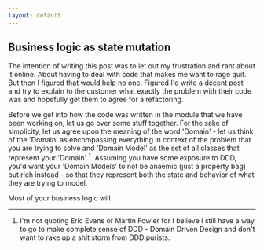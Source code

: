 ```yaml
---
layout: default
---
```


## Business logic as state mutation
The intention of writing this post was to let out my frustration and rant about it online. About having to deal with code that makes me want to rage quit. But then I figured that would help no one. Figured I'd write a decent post and try to explain to the customer what exactly the problem with their code was and hopefully get them to agree for a refactoring.

Before we get into how the code was written in the module that we have been working on, let us go over some stuff together. For the sake of simplicity, let us agree upon the meaning of the word 'Domain' - let us think of the 'Domain' as encompassing everything in context of the problem that you are trying to solve and 'Domain Model' as the set of all classes that represent your 'Domain' <sup>1</sup>. Assuming you have some exposure to DDD, you'd want your 'Domain Models' to not be anaemic (just a property bag) but rich instead - so that they represent both the state and behavior of what they are trying to model.

Most of your business logic will 

_____________________________________________________________________________________________________________________________________________
1. I'm not quoting Eric Evans or Martin Fowler for I believe I still have a way to go to make complete sense of DDD - Domain Driven Design and don't want to rake up a shit storm from DDD purists.
